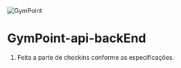 ![GymPoint](https://github.com/Rocketseat/bootcamp-gostack-desafio-02/raw/master/.github/logo.png)
# GymPoint-api-backEnd

1. Feita a parte de checkins conforme as especificações.
